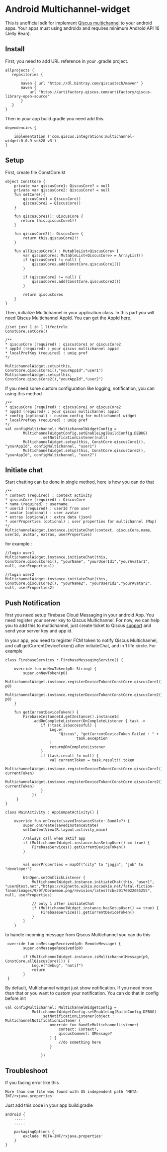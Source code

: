 # Android Multichannel-widget

This is unofficial sdk for implement [Qiscus multichannel](https://www.qiscus.com/customer-service-chat) to your android apps. Your apps must using androidx and requires minimum Android API 16 (Jelly Bean).

## Install

First, you need to add URL reference in your .gradle project.

 ```
 allprojects {
    repositories {
        ...
        maven { url "https://dl.bintray.com/qiscustech/maven" }
        maven {
            url "https://artifactory.qiscus.com/artifactory/qiscus-library-open-source"
        }
    }
}
 ```

Then in your app build.gradle you need add this.

```
dependencies {
    ...
    implementation ('com.qiscus.integrations:multichannel-widget:0.0.9-sdk28-v3')
}
```


## Setup

First, create file ConstCore.kt

```
object ConstCore {
    private var qiscusCore1: QiscusCore? = null
    private var qiscusCore2: QiscusCore? = null
    fun setCore(){
        qiscusCore1 = QiscusCore()
        qiscusCore2 = QiscusCore()
    }

    fun qiscusCore1(): QiscusCore {
       return this.qiscusCore1!!
    }

    fun qiscusCore2(): QiscusCore {
        return this.qiscusCore2!!
    }

    fun allQiscusCore() : MutableList<QiscusCore> {
        var qiscusCores: MutableList<QiscusCore> = ArrayList()
        if (qiscusCore1 != null) {
            qiscusCores.add(ConstCore.qiscusCore1())
        }

        if (qiscusCore2 != null) {
            qiscusCores.add(ConstCore.qiscusCore2())
        }

        return qiscusCores
    }
}
```

Then, initialize Multichannel in your application class. In this part you will need Qiscus Multichannel AppId. You can get the AppId [here](https://multichannel.qiscus.com/).

 ```
 //set just 1 in 1 lifecircle
 ConstCore.setCore()

/**
* qiscusCore (required) : qiscusCore1 or qiscusCore2
* appId (required) : your qiscus multichannel appid
* localPrefKey (required) : uniq pref
*/

MultichannelWidget.setup(this, ConstCore.qiscusCore1(),"yourAppId","user1")
MultichannelWidget.setup(this, ConstCore.qiscusCore2(),"yourAppId","user2")
```

If you need some custom configuration like logging, notification, you can using this method

```
/**
* qiscusCore (required) : qiscusCore1 or qiscusCore2
* appId (required) : your qiscus multichannel appid
* config (optional) : custom config for multichannel widget
* localPrefKey (required) : uniq pref
*/
val configMultichannel: MultichannelWidgetConfig =
        MultichannelWidgetConfig.setEnableLog(BuildConfig.DEBUG)
                .setNotificationListener(null)
        MultichannelWidget.setup(this, ConstCore.qiscusCore1(), "yourAppId", configMultichannel, "user1")
        MultichannelWidget.setup(this, ConstCore.qiscusCore2(), "yourAppId", configMultichannel, "user2")
```

## Initiate chat

Start chatting can be done in single method, here is how you can do that

```
/**
* context (required) : context activity
* qiscusCore (required) : QiscusCore
* nama (required) : username
* userid (required) : userId from user
* avatar (optional) : user avatar
* extras (optional) : extra data (json)
* userProperties (optional) : user properties for multichannel (Map)
*/
MultichannelWidget.instance.initiateChat(context, qiscusCore,name, userId, avatar, extras, userProperties)
```

for example  :
```
//login user1
MultichannelWidget.instance.initiateChat(this, ConstCore.qiscusCore1(), "yourName", "yourUserId1","yourAvatar1", null, userProperties1)

//login user2
MultichannelWidget.instance.initiateChat(this, ConstCore.qiscusCore2(), "yourName2", "yourUserId2","yourAvatar2", null, userProperties2)
```

## Push Notification

first you need setup Firebase Cloud Messaging in your android App. You need register your server key to Qiscus Multichannel. For now, we can help you to add this to multichannel, just create ticket to Qiscus [support](https://support.qiscus.com/hc/en-us/requests/new) and send your server key and app id.

In your app, you need to register FCM token to notify Qiscus Multichannel, and call getCurrentDeviceToken() after initiateChat, and in 1 life circle. For example
```
class FirebaseServices : FirebaseMessagingService() {

    override fun onNewToken(p0: String) {
        super.onNewToken(p0)
        MultichannelWidget.instance.registerDeviceToken(ConstCore.qiscusCore1(), p0)
        MultichannelWidget.instance.registerDeviceToken(ConstCore.qiscusCore2(), p0)
    }

    fun getCurrentDeviceToken() {
        FirebaseInstanceId.getInstance().instanceId
            .addOnCompleteListener(OnCompleteListener { task ->
                if (!task.isSuccessful) {
                    Log.e(
                        "Qiscus", "getCurrentDeviceToken Failed : " +
                                task.exception
                    )
                    return@OnCompleteListener
                }
                if (task.result != null) {
                    val currentToken = task.result!!.token
                    MultichannelWidget.instance.registerDeviceToken(ConstCore.qiscusCore1(), currentToken)
                    MultichannelWidget.instance.registerDeviceToken(ConstCore.qiscusCore2(), currentToken)
                }
            })
     }
}
```

```
class MainActivity : AppCompatActivity() {

    override fun onCreate(savedInstanceState: Bundle?) {
        super.onCreate(savedInstanceState)
        setContentView(R.layout.activity_main)

        //always call when aktif app
        if (MultichannelWidget.instance.hasSetupUser() == true) {
            FirebaseServices().getCurrentDeviceToken()
        }


        val userProperties = mapOf("city" to "jogja", "job" to "developer")

        btnOpen.setOnClickListener {
            MultichannelWidget.instance.initiateChat(this, "user1", "user@test.net","https://vignette.wikia.nocookie.net/fatal-fiction-fanon/images/9/9f/Doraemon.png/revision/latest?cb=20170922055255", null, userProperties)

            // only 1 after initiateChat
            if (MultichannelWidget.instance.hasSetupUser() == true) {
                FirebaseServices().getCurrentDeviceToken()
            }
        }
    }
```

to handle incoming message from Qiscus Multichannel you can do this

```
 override fun onMessageReceived(p0: RemoteMessage) {
        super.onMessageReceived(p0)

        if (MultichannelWidget.instance.isMultichannelMessage(p0, ConstCore.allQiscusCore())) {
            Log.e("debug", "notif")
            return
        }
 }
```

By default, Multichannel widget just show notification. If you need more than that or you want to custom your notification. You can do that in config before init

```
val configMultichannel: MultichannelWidgetConfig =
            MultichannelWidgetConfig.setEnableLog(BuildConfig.DEBUG)
                .setNotificationListener(object : MultichannelNotificationListener {
                    override fun handleMultichannelListener(
                        context: Context?,
                        qiscusComment: QMessage?
                    ) {
                        //do something here
                    }

                })
```

## Troubleshoot

If you facing error like this

```
More than one file was found with OS independent path 'META-INF/rxjava.properties'
```

Just add this code in your app build.gradle

```
android {
    .....
    .....
    
    packagingOptions {
        exclude 'META-INF/rxjava.properties'
    }
} 
```
